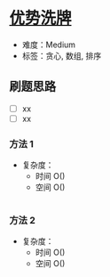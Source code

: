 # [优势洗牌](https://leetcode-cn.com/problems/advantage-shuffle/)

- 难度：Medium
- 标签：贪心, 数组, 排序

## 刷题思路

- [ ] xx
- [ ] xx

### 方法 1

- 复杂度：
    - 时间 O()
    - 空间 O()

``` js

```

### 方法 2

- 复杂度：
    - 时间 O()
    - 空间 O()

``` js

```
